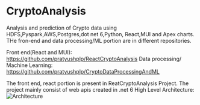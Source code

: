 # CryptoAnalysis
Analysis and prediction of Crypto data using HDFS,Pyspark,AWS,Postgres,dot net 6,Python, React,MUI and Apex charts. THe fron-end and data processing/ML portion are in different repositories.

Front end(React and MUI): https://github.com/pratyushplp/ReactCryptoAnalysis
Data processing/ Machine Learning: https://github.com/pratyushplp/CryptoDataProcessingAndML

The front end, react portion is present in ReatCryptoAnalysis Project. The project mainly consist of web apis created in .net 6
High Level Architecture:
![Architecture](https://user-images.githubusercontent.com/24541975/206523677-d756634d-f710-4f8e-8c48-8136833a9eb7.png)
